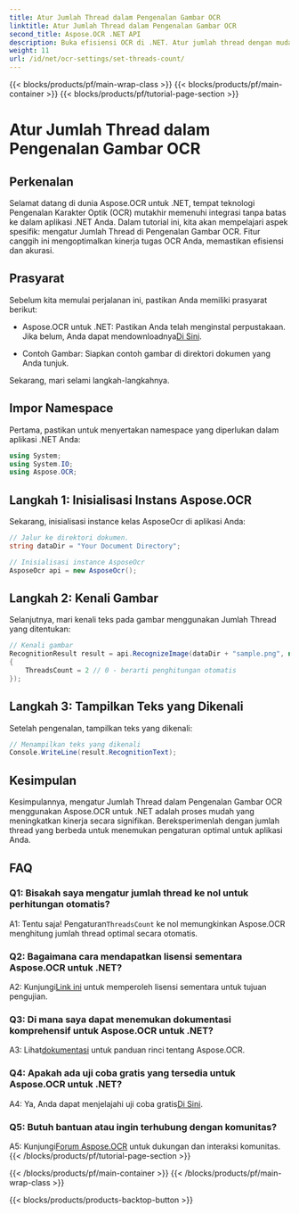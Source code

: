 ```yaml
---
title: Atur Jumlah Thread dalam Pengenalan Gambar OCR
linktitle: Atur Jumlah Thread dalam Pengenalan Gambar OCR
second_title: Aspose.OCR .NET API
description: Buka efisiensi OCR di .NET. Atur jumlah thread dengan mudah menggunakan Aspose.OCR. Meningkatkan akurasi dan kecepatan.
weight: 11
url: /id/net/ocr-settings/set-threads-count/
---
```


{{< blocks/products/pf/main-wrap-class >}}
{{< blocks/products/pf/main-container >}}
{{< blocks/products/pf/tutorial-page-section >}}

# Atur Jumlah Thread dalam Pengenalan Gambar OCR

## Perkenalan

Selamat datang di dunia Aspose.OCR untuk .NET, tempat teknologi Pengenalan Karakter Optik (OCR) mutakhir memenuhi integrasi tanpa batas ke dalam aplikasi .NET Anda. Dalam tutorial ini, kita akan mempelajari aspek spesifik: mengatur Jumlah Thread di Pengenalan Gambar OCR. Fitur canggih ini mengoptimalkan kinerja tugas OCR Anda, memastikan efisiensi dan akurasi.

## Prasyarat

Sebelum kita memulai perjalanan ini, pastikan Anda memiliki prasyarat berikut:

-  Aspose.OCR untuk .NET: Pastikan Anda telah menginstal perpustakaan. Jika belum, Anda dapat mendownloadnya[Di Sini](https://releases.aspose.com/ocr/net/).

- Contoh Gambar: Siapkan contoh gambar di direktori dokumen yang Anda tunjuk.

Sekarang, mari selami langkah-langkahnya.

## Impor Namespace

Pertama, pastikan untuk menyertakan namespace yang diperlukan dalam aplikasi .NET Anda:

```csharp
using System;
using System.IO;
using Aspose.OCR;
```

## Langkah 1: Inisialisasi Instans Aspose.OCR

Sekarang, inisialisasi instance kelas AsposeOcr di aplikasi Anda:

```csharp
// Jalur ke direktori dokumen.
string dataDir = "Your Document Directory";

// Inisialisasi instance AsposeOcr
AsposeOcr api = new AsposeOcr();
```

## Langkah 2: Kenali Gambar

Selanjutnya, mari kenali teks pada gambar menggunakan Jumlah Thread yang ditentukan:

```csharp
// Kenali gambar
RecognitionResult result = api.RecognizeImage(dataDir + "sample.png", new RecognitionSettings
{
    ThreadsCount = 2 // 0 - berarti penghitungan otomatis
});
```

## Langkah 3: Tampilkan Teks yang Dikenali

Setelah pengenalan, tampilkan teks yang dikenali:

```csharp
// Menampilkan teks yang dikenali
Console.WriteLine(result.RecognitionText);
```

## Kesimpulan

Kesimpulannya, mengatur Jumlah Thread dalam Pengenalan Gambar OCR menggunakan Aspose.OCR untuk .NET adalah proses mudah yang meningkatkan kinerja secara signifikan. Bereksperimenlah dengan jumlah thread yang berbeda untuk menemukan pengaturan optimal untuk aplikasi Anda.

## FAQ

### Q1: Bisakah saya mengatur jumlah thread ke nol untuk perhitungan otomatis?

 A1: Tentu saja! Pengaturan`ThreadsCount` ke nol memungkinkan Aspose.OCR menghitung jumlah thread optimal secara otomatis.

### Q2: Bagaimana cara mendapatkan lisensi sementara Aspose.OCR untuk .NET?

 A2: Kunjungi[Link ini](https://purchase.aspose.com/temporary-license/) untuk memperoleh lisensi sementara untuk tujuan pengujian.

### Q3: Di mana saya dapat menemukan dokumentasi komprehensif untuk Aspose.OCR untuk .NET?

 A3: Lihat[dokumentasi](https://reference.aspose.com/ocr/net/) untuk panduan rinci tentang Aspose.OCR.

### Q4: Apakah ada uji coba gratis yang tersedia untuk Aspose.OCR untuk .NET?

 A4: Ya, Anda dapat menjelajahi uji coba gratis[Di Sini](https://releases.aspose.com/).

### Q5: Butuh bantuan atau ingin terhubung dengan komunitas?

 A5: Kunjungi[Forum Aspose.OCR](https://forum.aspose.com/c/ocr/16) untuk dukungan dan interaksi komunitas.
{{< /blocks/products/pf/tutorial-page-section >}}

{{< /blocks/products/pf/main-container >}}
{{< /blocks/products/pf/main-wrap-class >}}

{{< blocks/products/products-backtop-button >}}
